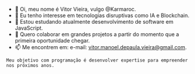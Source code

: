 - 👋 Oi, meu nome é Vitor Vieira, vulgo @Karmaroc.
- 👀 Eu tenho interesse em tecnologias disruptivas como IA e Blockchain.
- 🌱 Estou estudando atualmente desenvolvimento de software em JavaScript.
- 💞️ Quero colaborar em grandes projetos a partir do momento que a primeira oportunidade chegar.
- 📫 Me encontrem em: e-mail: vitor.manoel.depaula.vieira@gmail.com.

``Meu objetivo com programação é desenvolver expertise para empreender nos próximos anos.``
<!---
Karmaroc/Karmaroc is a ✨ special ✨ repository because its `README.md` (this file) appears on your GitHub profile.
You can click the Preview link to take a look at your changes.
--->
